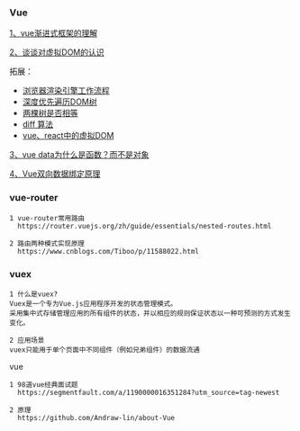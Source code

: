 ### Vue
[1、vue渐进式框架的理解](blog.csdn.net/wandoumm/article/details/80253681)

[2、谈谈对虚拟DOM的认识](https://juejin.im/post/5d36cc575188257aea108a74#heading-14) 

拓展：
* [浏览器渲染引擎工作流程]()
* [深度优先遍历DOM树](https://github.com/yang1212/collection-about/issues/9)
* [两棵树是否相等](https://leetcode-cn.com/problems/same-tree/submissions/)
* [diff 算法](https://juejin.cn/post/6844903767473651720)
* [vue、react中的虚拟DOM]()

[3、vue data为什么是函数？而不是对象](https://www.imqianduan.com/vue/192.html )

[4、Vue双向数据绑定原理](https://juejin.im/post/5cebd5ae6fb9a07ed2244cef )

  
### vue-router
    1 vue-router常用路由
      https://router.vuejs.org/zh/guide/essentials/nested-routes.html

    2 路由两种模式实现原理
      https://www.cnblogs.com/Tiboo/p/11588022.html

### vuex
    1 什么是vuex?
    Vuex是一个专为Vue.js应用程序开发的状态管理模式。
    采用集中式存储管理应用的所有组件的状态，并以相应的规则保证状态以一种可预测的方式发生变化。

    2 应用场景
    vuex只能用于单个页面中不同组件（例如兄弟组件）的数据流通


vue 

    1 98道vue经典面试题
      https://segmentfault.com/a/1190000016351284?utm_source=tag-newest

    2 原理
      https://github.com/Andraw-lin/about-Vue    
